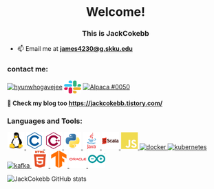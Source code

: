 <h1 align="center"> Welcome! </h1>
<h3 align="center"> This is JackCokebb </h3>

- 📫 Email me at **james4230@g.skku.edu**

<h3 align="left">contact me:</h3>
<p align="left">
  <a href="https://instagram.com/hyunwhogavejee" target="blank"><img align="center" src="https://raw.githubusercontent.com/rahuldkjain/github-profile-readme-generator/master/src/images/icons/Social/instagram.svg" alt="hyunwhogavejee" height="30" width="40" /></a>
  <a href="https://JackCokebb.slack.com/team/U02SV76DGLU" target="blank"><img align="center" src="https://raw.githubusercontent.com/devicons/devicon/master/icons/slack/slack-original.svg" alt="Slack" height="30" width="40" /></a>
  <a href="https://discord.gg/Alpaca#0050" target="blank"><img align="center" src="https://raw.githubusercontent.com/rahuldkjain/github-profile-readme-generator/master/src/images/icons/Social/discord.svg" alt="Alpaca #0050" height="30" width="40" /></a>
</p>

**📕 Check my blog too https://jackcokebb.tistory.com/**


<h3 align="left">Languages and Tools:</h3>
<p align="left">
  <a href="https://www.linux.org/" target="_blank"> <img src="https://raw.githubusercontent.com/devicons/devicon/master/icons/linux/linux-original.svg" alt="Linux" width="40" height="40"/> </a>
  <a href="https://en.cppreference.com/w/c/language" target="_blank"> <img src="https://raw.githubusercontent.com/devicons/devicon/master/icons/c/c-line.svg" alt="c language" width="40" height="40"/> </a>
  <a href="https://en.cppreference.com/w/" target="_blank"> <img src="https://raw.githubusercontent.com/devicons/devicon/master/icons/cplusplus/cplusplus-line.svg" alt="c++ language" width="40" height="40"/> </a>
  <a href="https://www.python.org" target="_blank"> <img src="https://raw.githubusercontent.com/devicons/devicon/master/icons/python/python-original.svg" alt="python" width="40" height="40"/> </a>
  <a href="https://www.java.com" target="_blank"> <img src="https://raw.githubusercontent.com/devicons/devicon/master/icons/java/java-original-wordmark.svg" alt="java" width="40" height="40"/> </a>
  <a href="https://www.scala-lang.org/" target="_blank"> <img src="https://raw.githubusercontent.com/devicons/devicon/master/icons/scala/scala-original-wordmark.svg" alt="scala language" width="40" height="40"/> </a>
  <a href="https://developer.mozilla.org/en-US/docs/Web/JavaScript" target="_blank"> <img src="https://raw.githubusercontent.com/devicons/devicon/master/icons/javascript/javascript-plain.svg" alt="javascript" width="40" height="40"/> </a>
    <!-- <a href="https://www.w3schools.com/css/" target="_blank"> <img src="https://raw.githubusercontent.com/devicons/devicon/master/icons/css3/css3-original-wordmark.svg" alt="css3" width="40" height="40"/> </a>-->
    <!-- <a href="https://developer.mozilla.org/en-US/docs/Web/JavaScript" target="_blank"> <img src="https://raw.githubusercontent.com/devicons/devicon/master/icons/javascript/javascript-original.svg" alt="javascript" width="40" height="40"/> </a>-->
  <a href="https://www.docker.com/" target="_blank"> <img src="https://raw.githubusercontent.com/rahuldkjain/github-profile-readme-generator/master/src/images/icons/Devops/docker.svg" alt="docker" width="40" height="40"/> </a>
  <a href="https://kubernetes.io/" target="_blank"> <img src="https://raw.githubusercontent.com/rahuldkjain/github-profile-readme-generator/master/src/images/icons/Devops/kubernetes.svg" alt="kubernetes" width="40" height="40"/> </a>
  <a href="https://kafka.apache.org/" target="_blank"> <img src="https://www.vectorlogo.zone/logos/apache_kafka/apache_kafka-ar21.svg" alt="kafka" width="40" height="40"/> </a>
  <a href="https://developer.mozilla.org/ko/docs/Web/HTML" target="_blank"> <img src="https://raw.githubusercontent.com/devicons/devicon/master/icons/html5/html5-plain-wordmark.svg" alt="HTML5" width="40" height="40"/> </a>
  <a href="https://www.tensorflow.org/" target="_blank"> <img src="https://raw.githubusercontent.com/devicons/devicon/master/icons/tensorflow/tensorflow-original.svg" alt="tensorflow" width="40" height="40"/> </a>
  <a href="https://www.oracle.com/index.html" target="_blank"> <img src="https://raw.githubusercontent.com/devicons/devicon/master/icons/oracle/oracle-original.svg" alt="oracle" width="40" height="40"/> </a>
  <a href="https://www.arduino.cc/" target="_blank"> <img src="https://raw.githubusercontent.com/devicons/devicon/master/icons/arduino/arduino-original.svg" alt="arduino" width="40" height="40"/> </a>



![JackCokebb GitHub stats](https://github-readme-stats.vercel.app/api?username=JackCokebb&show_icons=true&theme=swift)


